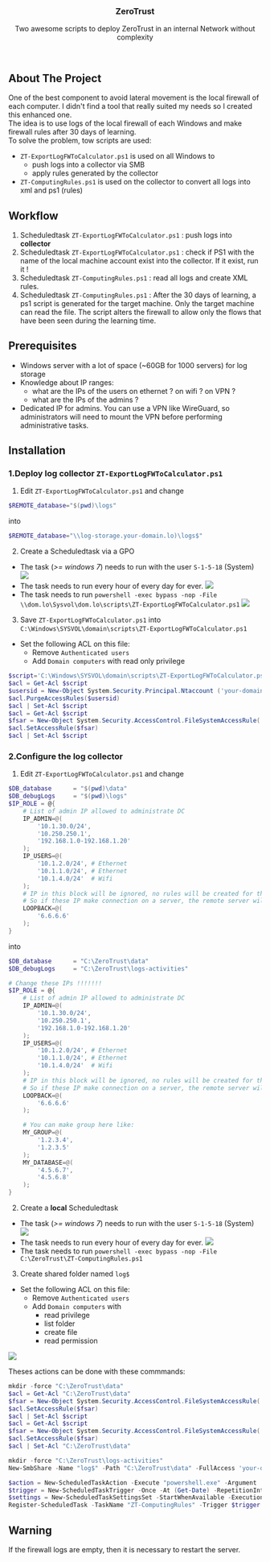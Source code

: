 <div align="center">
  <h3 align="center">ZeroTrust</h3>

  <p align="center">
    Two awesome scripts to deploy ZeroTrust in an internal Network without complexity
   </p>
</div>
<br>


## About The Project

One of the best component to avoid lateral movement is the local firewall of each computer. I didn't find a tool that really suited my needs so I created this enhanced one.<br>
The idea is to use logs of the local firewall of each Windows and make firewall rules after 30 days of learning.<br>
To solve the problem, tow scripts are used:
* `ZT-ExportLogFWToCalculator.ps1` is used on all Windows to
  * push logs into a collector via SMB
  * apply rules generated by the collector
* `ZT-ComputingRules.ps1` is used on the collector to convert all logs into xml and ps1 (rules)


## Workflow

1) Scheduledtask `ZT-ExportLogFWToCalculator.ps1` : push logs into **collector**
2) Scheduledtask `ZT-ExportLogFWToCalculator.ps1` : check if PS1 with the name of the local machine account exist into the collector. If it exist, run it !
3) Scheduledtask `ZT-ComputingRules.ps1` : read all logs and create XML rules.
4) Scheduledtask `ZT-ComputingRules.ps1` : After the 30 days of learning, a ps1 script is generated for the target machine. Only the target machine can read the file. The script alters the firewall to allow only the flows that have been seen during the learning time.


## Prerequisites

* Windows server with a lot of space (~60GB for 1000 servers) for log storage
* Knowledge about IP ranges:
	* what are the IPs of the users on ethernet ? on wifi ? on VPN ?
	* what are the IPs of the admins ?
* Dedicated IP for admins. You can use a VPN like WireGuard, so administrators will need to mount the VPN before performing administrative tasks.


## Installation
### 1.Deploy log collector `ZT-ExportLogFWToCalculator.ps1`
1) Edit `ZT-ExportLogFWToCalculator.ps1` and change
```ps1
$REMOTE_database="$(pwd)\logs"
```
into
```ps1
$REMOTE_database="\\log-storage.your-domain.lo)\logs$"
```

2) Create a Scheduledtask via a GPO
* The task (_>= windows 7_) needs to run with the user `S-1-5-18` (System)
![](img/task01.png)
* The task needs to run every hour of every day for ever.
![](img/task02.png)
* The task needs to run `powershell -exec bypass -nop -File \\dom.lo\Sysvol\dom.lo\scripts\ZT-ExportLogFWToCalculator.ps1`
![](img/task03.png)

3) Save `ZT-ExportLogFWToCalculator.ps1` into `C:\Windows\SYSVOL\domain\scripts\ZT-ExportLogFWToCalculator.ps1`
* Set the following ACL on this file:
  * Remove `Authenticated users`
  * Add `Domain computers` with read only privilege
```ps1
$script='C:\Windows\SYSVOL\domain\scripts\ZT-ExportLogFWToCalculator.ps1'
$acl = Get-Acl $script
$usersid = New-Object System.Security.Principal.Ntaccount ('your-domain.lo\Authenticated Users')
$acl.PurgeAccessRules($usersid)
$acl | Set-Acl $script
$acl = Get-Acl $script
$fsar = New-Object System.Security.AccessControl.FileSystemAccessRule('your-domain.lo\Domain computers', 'ReadAndExecute', 'Allow')
$acl.SetAccessRule($fsar)
$acl | Set-Acl $script
```

### 2.Configure the log collector
1) Edit `ZT-ExportLogFWToCalculator.ps1` and change
```ps1
$DB_database      = "$(pwd)\data"
$DB_debugLogs     = "$(pwd)\logs"
$IP_ROLE = @{
	# List of admin IP allowed to administrate DC
	IP_ADMIN=@(
		'10.1.30.0/24',
		'10.250.250.1',
		'192.168.1.0-192.168.1.20'
	);
	IP_USERS=@(
		'10.1.2.0/24', # Ethernet
		'10.1.1.0/24', # Ethernet
		'10.1.4.0/24'  # Wifi
	);
	# IP in this block will be ignored, no rules will be created for them.
	# So if these IP make connection on a server, the remote server will not make a rule for them.
	LOOPBACK=@(
		'6.6.6.6'
	);
}
```
into
```ps1
$DB_database      = "C:\ZeroTrust\data"
$DB_debugLogs     = "C:\ZeroTrust\logs-activities"

# Change these IPs !!!!!!!
$IP_ROLE = @{
	# List of admin IP allowed to administrate DC
	IP_ADMIN=@(
		'10.1.30.0/24',
		'10.250.250.1',
		'192.168.1.0-192.168.1.20'
	);
	IP_USERS=@(
		'10.1.2.0/24', # Ethernet
		'10.1.1.0/24', # Ethernet
		'10.1.4.0/24'  # Wifi
	);
	# IP in this block will be ignored, no rules will be created for them.
	# So if these IP make connection on a server, the remote server will not make a rule for them.
	LOOPBACK=@(
		'6.6.6.6'
	);

	# You can make group here like:
	MY_GROUP=@(
		'1.2.3.4',
		'1.2.3.5'
	);
	MY_DATABASE=@(
		'4.5.6.7',
		'4.5.6.8'
	);
}
```

2) Create a **local** Scheduledtask
* The task (_>= windows 7_) needs to run with the user `S-1-5-18` (System)
![](img/task01.png)
* The task needs to run every hour of every day for ever.
![](img/task02.png)
* The task needs to run `powershell -exec bypass -nop -File C:\ZeroTrust\ZT-ComputingRules.ps1`

3) Create shared folder named `log$`
* Set the following ACL on this file:
  * Remove `Authenticated users`
  * Add `Domain computers` with
	  * read privilege
	  * list folder
	  * create file
	  * read permission

![](img/task04.png)

Theses actions can be done with these commmands:
```ps1
mkdir -force "C:\ZeroTrust\data"
$acl = Get-Acl "C:\ZeroTrust\data"
$fsar = New-Object System.Security.AccessControl.FileSystemAccessRule('your-domain.lo\Domain computers', 'ReadAndExecute', 'Allow')
$acl.SetAccessRule($fsar)
$acl | Set-Acl $script
$acl = Get-Acl $script
$fsar = New-Object System.Security.AccessControl.FileSystemAccessRule('your-domain.lo\Domain computers', 'CreateFiles', 'Allow')
$acl.SetAccessRule($fsar)
$acl | Set-Acl "C:\ZeroTrust\data"

mkdir -force "C:\ZeroTrust\logs-activities"
New-SmbShare -Name "log$" -Path "C:\ZeroTrust\data" -FullAccess 'your-domain.lo\Domain computers' -ContinuouslyAvailable $true -CompressData $true -FolderEnumerationMode AccessBased

$action = New-ScheduledTaskAction -Execute "powershell.exe" -Argument '-exec bypass -nop -File C:\ZeroTrust\ZT-ComputingRules.ps1'
$trigger = New-ScheduledTaskTrigger -Once -At (Get-Date) -RepetitionInterval (New-TimeSpan -Hours 1)
$settings = New-ScheduledTaskSettingsSet -StartWhenAvailable -ExecutionTimeLimit (New-TimeSpan -Hours 2)
Register-ScheduledTask -TaskName "ZT-ComputingRules" -Trigger $trigger -User "NT AUTHORITY\SYSTEM" -Action $action -RunLevel Highest -Settings $settings -Force
```


## Warning
If the firewall logs are empty, then it is necessary to restart the server.